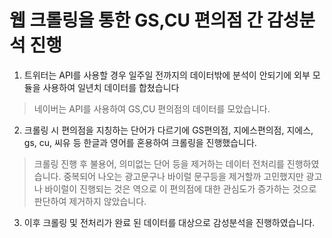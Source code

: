 
# 웹 크롤링을 통한 GS,CU 편의점 간 감성분석 진행

1. 트위터는 API를 사용할 경우 일주일 전까지의 데이터밖에 분석이 안되기에 외부 모듈을 사용하여 일년치 데이터를 합쳤습니다
> 네이버는 API를 사용하여 GS,CU 편의점의 데이터를 모았습니다.

2. 크롤링 시 편의점을 지칭하는 단어가 다르기에 GS편의점, 지에스편의점, 지에스, gs, cu, 씨유 등 한글과 영어를 혼용하여 크롤링을 진행했습니다.

> 크롤링 진행 후 불용어, 의미없는 단어 등을 제거하는 데이터 전처리를 진행하였습니다. 
> 중복되어 나오는 광고문구나 바이럴 문구등을 제거할까 고민했지만 광고나 바이럴이 진행되는 것은 역으로 이 편의점에 대한 관심도가 증가하는 것으로 판단하여 제거하지 않았습니다.

3. 이후 크롤링 및 전처리가 완료 된 데이터를 대상으로 감성분석을 진행하였습니다. 
